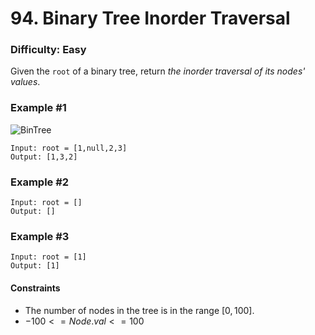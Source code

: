 # 94. Binary Tree Inorder Traversal
### Difficulty: Easy

Given the `root` of a binary tree, return *the inorder traversal of its nodes' values*.

### Example #1

![BinTree](https://assets.leetcode.com/uploads/2020/09/15/inorder_1.jpg)

```
Input: root = [1,null,2,3]
Output: [1,3,2]
```

### Example #2

```
Input: root = []
Output: []
```

### Example #3

```
Input: root = [1]
Output: [1]
```

#### Constraints

- The number of nodes in the tree is in the range $[0, 100]$.
- $-100 <= Node.val <= 100$